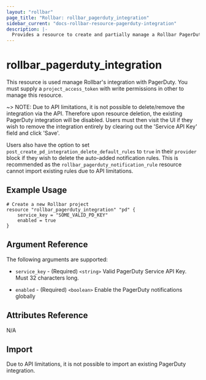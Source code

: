 ```yaml
---
layout: "rollbar"
page_title: "Rollbar: rollbar_pagerduty_integration"
sidebar_current: "docs-rollbar-resource-pagerduty-integration"
description: |-
  Provides a resource to create and partially manage a Rollbar PagerDuty integration.
---
```


# rollbar\_pagerduty\_integration

This resource is used manage Rollbar's integration with PagerDuty. You must supply a `project_access_token` with write
permissions in other to manage this resource.

~> NOTE: Due to API limitations, it is not possible to delete/remove the integration via the API.
Therefore upon resource deletion, the existing PagerDuty integration will be disabled. Users must then visit the UI
if they wish to remove the integration entirely by clearing out the 'Service API Key' field and click 'Save'.

Users also have the option to set `post_create_pd_integration_delete_default_rules` to `true` in their `provider` block
if they wish to delete the auto-added notification rules. This is recommended as the `rollbar_pagerduty_notification_rule`
resource cannot import existing rules due to API limitations.

## Example Usage

```hcl
# Create a new Rollbar project
resource "rollbar_pagerduty_integration" "pd" {
	service_key = "SOME_VALID_PD_KEY"
	enabled = true
}
```

## Argument Reference

The following arguments are supported:

* `service_key` - (Required) `<string>` Valid PagerDuty Service API Key. Must 32 characters long.

* `enabled` - (Required) `<boolean>` Enable the PagerDuty notifications globally

## Attributes Reference

N/A

## Import

Due to API limitations, it is not possible to import an existing PagerDuty integration.
